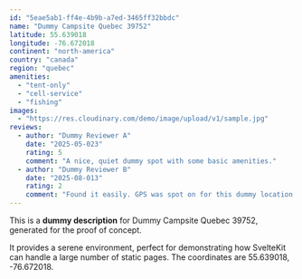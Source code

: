```yaml
---
id: "5eae5ab1-ff4e-4b9b-a7ed-3465ff32bbdc"
name: "Dummy Campsite Quebec 39752"
latitude: 55.639018
longitude: -76.672018
continent: "north-america"
country: "canada"
region: "quebec"
amenities:
  - "tent-only"
  - "cell-service"
  - "fishing"
images:
  - "https://res.cloudinary.com/demo/image/upload/v1/sample.jpg"
reviews:
  - author: "Dummy Reviewer A"
    date: "2025-05-023"
    rating: 5
    comment: "A nice, quiet dummy spot with some basic amenities."
  - author: "Dummy Reviewer B"
    date: "2025-08-013"
    rating: 2
    comment: "Found it easily. GPS was spot on for this dummy location."
---
```


This is a **dummy description** for Dummy Campsite Quebec 39752, generated for the proof of concept.

It provides a serene environment, perfect for demonstrating how SvelteKit can handle a large number of static pages. The coordinates are 55.639018, -76.672018.
